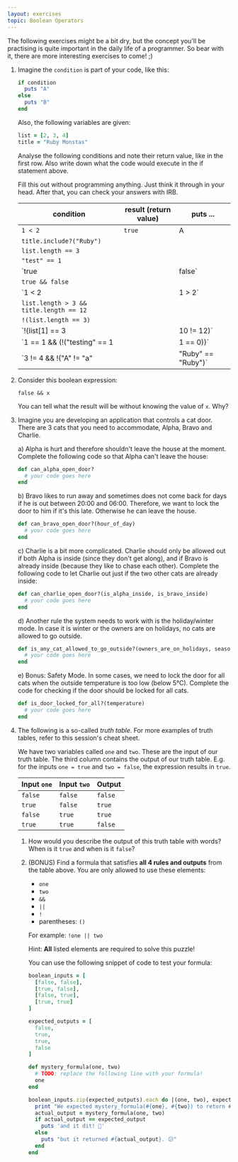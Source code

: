 ```yaml
---
layout: exercises
topic: Boolean Operators
---
```


The following exercises might be a bit dry, but the concept you'll be practising is quite important in the daily life of a programmer. So bear with it, there are more interesting exercises to come! ;)

1.  Imagine the `condition` is part of your code, like this:
    
    ```ruby
    if condition
      puts "A"
    else
      puts "B"
    end
    ```

    Also, the following variables are given:

    ```ruby
    list = [2, 3, 4]
    title = "Ruby Monstas"
    ```
    Analyse the following conditions and note their return value, like in the first row. Also write down what the code would execute in the if statement above.

    Fill this out without programming anything. Just think it through in your head. After that, you can check your answers with IRB.

    condition | result (return value) | puts ...
    --------- | --------------------- | --------
    `1 < 2` | `true` | A
    `title.include?("Ruby")`||
    `list.length == 3`||
    `"test" == 1`||
    `true || false`||
    `true && false`||
    `1 < 2 || 1 > 2`||
    `list.length > 3 && title.length == 12`||
    `!(list.length == 3)`||
    `!(list[1] == 3 || 10 != 12)`||
    `1 == 1 && (!("testing" == 1 || 1 == 0))`||
    `3 != 4 && !("A" != "a" || "Ruby" == "Ruby")`||
    

2.  Consider this boolean expression:
    
    `false && x`

    You can tell what the result will be without knowing the value of `x`. Why?

3.  Imagine you are developing an application that controls a cat door. There are 3 cats that you need to accommodate, Alpha, Bravo and Charlie.

    a) Alpha is hurt and therefore shouldn't leave the house at the moment. Complete the following code so that Alpha can't leave the house:

    ```ruby
    def can_alpha_open_door?
      # your code goes here
    end
    ```

    b) Bravo likes to run away and sometimes does not come back for days if he is out between 20:00 and 06:00. Therefore, we want to lock the door to him if it's this late. Otherwise he can leave the house.

    ```ruby
    def can_bravo_open_door?(hour_of_day)
      # your code goes here
    end
    ```

    c) Charlie is a bit more complicated. Charlie should only be allowed out if both Alpha is inside (since they don't get along), and if Bravo is already inside (because they like to chase each other). Complete the following code to let Charlie out just if the two other cats are already inside:

    ```ruby
    def can_charlie_open_door?(is_alpha_inside, is_bravo_inside)
      # your code goes here
    end
    ```

    d) Another rule the system needs to work with is the holiday/winter mode. In case it is winter or the owners are on holidays, no cats are allowed to go outside.
    
    ```ruby 
    def is_any_cat_allowed_to_go_outside?(owners_are_on_holidays, season)
      # your code goes here
    end
    ```

    e) Bonus: Safety Mode. In some cases, we need to lock the door for all cats when the outside temperature is too low (below 5°C). Complete the code for checking if the door should be locked for all cats.

    ```ruby
    def is_door_locked_for_all?(temperature)
      # your code goes here
    end
    ```

4.  The following is a so-called _truth table_. For more examples of truth tables, refer to this session's cheat sheet.

    We have two variables called `one` and `two`. These are the input of our truth table. The third column contains the output of our truth table. E.g. for the inputs `one = true` and `two = false`, the expression results in `true`.

    Input `one` | Input `two` | Output
    ----------- | ----------- | ------
    `false` | `false` | `false`
    `true` | `false` | `true`
    `false` | `true` | `true`
    `true` | `true` | `false`

    1.  How would you describe the output of this truth table with words? When is it `true` and when is it `false`?

    2.  (BONUS) Find a formula that satisfies **all 4 rules and outputs** from the table above. You are only allowed to use these elements:

        * `one`
        * `two`
        * `&&`
        * `||`
        * `!`
        * parentheses: `()`

        For example: `!one || two`

        Hint: **All** listed elements are required to solve this puzzle!

        You can use the following snippet of code to test your formula:
        ```ruby
        boolean_inputs = [
          [false, false],
          [true, false],
          [false, true],
          [true, true]
        ]
        
        expected_outputs = [
          false,
          true,
          true,
          false
        ]
        
        def mystery_formula(one, two)
          # TODO: replace the following line with your formula!
          one
        end
        
        boolean_inputs.zip(expected_outputs).each do |(one, two), expected_output|
          print "We expected mystery_formula(#{one}, #{two}) to return #{expected_output}, "
          actual_output = mystery_formula(one, two)
          if actual_output == expected_output
            puts 'and it dit! 🎉'
          else
            puts "but it returned #{actual_output}. 😕"
          end
        end
        ```
